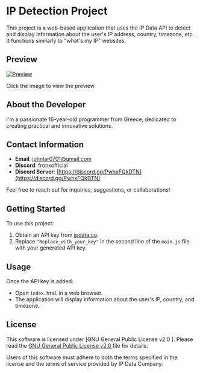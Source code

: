 # IP Detection Project

This project is a web-based application that uses the IP Data API to detect and display information about the user's IP address, country, timezone, etc. It functions similarly to "what's my IP" websites.

## Preview

[![Preview](https://i.ibb.co/ccCFSg7/screenshot.png)](https://ibb.co/ccCFSg7)

Click the image to view the preview.

## About the Developer
I'm a passionate 16-year-old programmer from Greece, dedicated to creating practical and innovative solutions.

## Contact Information
- **Email**: [johnlar0701@gmail.com](mailto:johnlar0701@gmail.com)
- **Discord**: fronxofficial
- **Discord Server**: [https://discord.gg/PwhxFQkDTN](https://discord.gg/PwhxFQkDTN)

Feel free to reach out for inquiries, suggestions, or collaborations!

## Getting Started
To use this project:
1. Obtain an API key from [ipdata.co](https://ipdata.co/).
2. Replace `"Replace_with_your_key"` in the second line of the `main.js` file with your generated API key.

## Usage
Once the API key is added:
- Open `index.html` in a web browser.
- The application will display information about the user's IP, country, and timezone.

## License
This software is licensed under [GNU General Public License v2.0 ]. Please read the [GNU General Public License v2.0 ](LICENSE) file for details.

Users of this software must adhere to both the terms specified in the license and the terms of service provided by IP Data Company.
